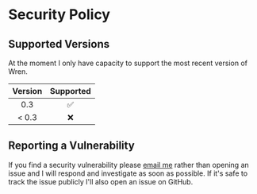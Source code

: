 # Security Policy

## Supported Versions

At the moment I only have capacity to support the most recent version of Wren.

| Version | Supported          |
| :-----: | :----------------: |
| 0.3     | :white_check_mark: |
| < 0.3   | :x:                |

## Reporting a Vulnerability

If you find a security vulnerability please [email me](mailto:joshua.h.fogg@gmail.com) rather than opening an issue and I will respond and investigate as soon as possible. If it's safe to track the issue publicly I'll also open an issue on GitHub.
